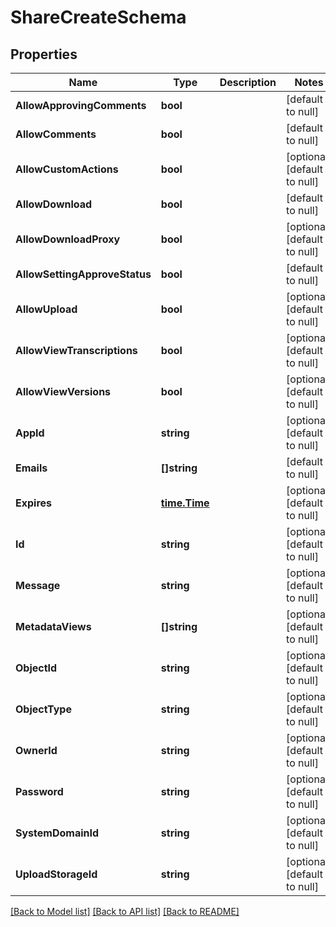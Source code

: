# ShareCreateSchema

## Properties
Name | Type | Description | Notes
------------ | ------------- | ------------- | -------------
**AllowApprovingComments** | **bool** |  | [default to null]
**AllowComments** | **bool** |  | [default to null]
**AllowCustomActions** | **bool** |  | [optional] [default to null]
**AllowDownload** | **bool** |  | [default to null]
**AllowDownloadProxy** | **bool** |  | [optional] [default to null]
**AllowSettingApproveStatus** | **bool** |  | [default to null]
**AllowUpload** | **bool** |  | [optional] [default to null]
**AllowViewTranscriptions** | **bool** |  | [optional] [default to null]
**AllowViewVersions** | **bool** |  | [optional] [default to null]
**AppId** | **string** |  | [optional] [default to null]
**Emails** | **[]string** |  | [default to null]
**Expires** | [**time.Time**](time.Time.md) |  | [optional] [default to null]
**Id** | **string** |  | [optional] [default to null]
**Message** | **string** |  | [optional] [default to null]
**MetadataViews** | **[]string** |  | [optional] [default to null]
**ObjectId** | **string** |  | [optional] [default to null]
**ObjectType** | **string** |  | [optional] [default to null]
**OwnerId** | **string** |  | [optional] [default to null]
**Password** | **string** |  | [optional] [default to null]
**SystemDomainId** | **string** |  | [optional] [default to null]
**UploadStorageId** | **string** |  | [optional] [default to null]

[[Back to Model list]](../README.md#documentation-for-models) [[Back to API list]](../README.md#documentation-for-api-endpoints) [[Back to README]](../README.md)


